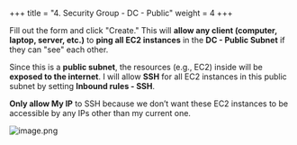 +++
title = "4. Security Group - DC - Public"
weight = 4
+++


Fill out the form and click "Create." This will **allow any client (computer, laptop, server, etc.)** to **ping all EC2 instances** in the **DC - Public Subnet** if they can "see" each other.


Since this is a **public subnet**, the resources (e.g., EC2) inside will be **exposed to the internet**. I will allow **SSH** for all EC2 instances in this public subnet by setting **Inbound rules - SSH**.


**Only allow My IP** to SSH because we don’t want these EC2 instances to be accessible by any IPs other than my current one.


![image.png](/images/004-iv-setup-vpc-dc-resources/17-766724-image.png)


